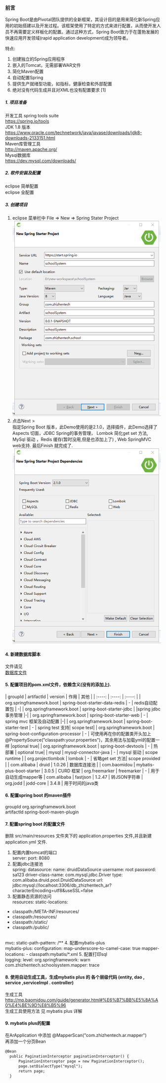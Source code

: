 ### 前言

Spring Boot是由Pivotal团队提供的全新框架，其设计目的是用来简化新Spring应用的初始搭建以及开发过程。该框架使用了特定的方式来进行配置，从而使开发人员不再需要定义样板化的配置。通过这种方式，Spring Boot致力于在蓬勃发展的快速应用开发领域(rapid application development)成为领导者。</br>

特点:
1. 创建独立的Spring应用程序
2. 嵌入的Tomcat，无需部署WAR文件
3. 简化Maven配置
4. 自动配置Spring
5. 提供生产就绪型功能，如指标，健康检查和外部配置
6. 绝对没有代码生成并且对XML也没有配置要求 [1]

##### 1. 项目准备
开发工具 spring tools suite <br/>
https://spring.io/tools <br/>
JDK 1.8 版本 <br/>
https://www.oracle.com/technetwork/java/javase/downloads/jdk8-downloads-2133151.html </br>
Maven库管理工具<br/>
http://maven.apache.org/ </br>
Mysql数据库 </br>
https://dev.mysql.com/downloads/ </br>

##### 2. 软件安装及配置
eclipse 简单配置 </br>
eclipse 全配置 </br>

##### 3. 创建项目

1. eclipse 菜单栏中 File => New => Spring Stater Project  </br>
![avatar](../img/0001.png)
2. 点击Next > </br>
指定Spring Boot 版本，此Demo使用的是2.1.0，选择插件，此Demo选择了 Aspects 切面，JDBC Spring的事务管理， Lombok 简化get set 方法, MySql 驱动 ，Redis 缓存(暂时没用,但是也添加上了) , Web SpringMVC web支持. 最后Finish 就完成了.
![avatar](../img/0002.png)

#### 4. 新建数据库脚本
文件请见<br/>
[数据库文件](../database/db_zhizhentech_arsystem.sql)

#### 5. 配置项目的pom.xml文件，依赖含义(没有的添加上).
|  groupId        |  artifactId  |  version  | 作用  | 其他 |
| :----:   | :----:  | :----:  |
| org.springframework.boot     |   spring-boot-starter-data-redis |   -     |     redis自动配置包    | -|
| org.springframework.boot        |   spring-boot-starter-jdbc   |    |spring jdbc 事务管理 |-|
| org.springframework.boot       |    spring-boot-starter-web    | - | spring mvc 框架及自动配置 |-|
| org.springframework.boot    | spring-boot-starter-test | - | spring test 支持| scope test|
| org.springframework.boot | spring-boot-configuration-processor | - | 可使用再在你的配置类开头加上@PropertySource("classpath:your.properties")，其余用法与加载yml的配置一样 |optional true|
| org.springframework.boot | spring-boot-devtools | - | 热部署 | optional true|
| mysql | mysql-connector-java | - | mysql 驱动 | scope runtime |
| org.projectlombok | lombok | - | 省略get set 方法| scope provided |
| com.alibaba | druid | 1.0.26 | 数据库连接池 |
| com.baomidou | mybatis-plus-boot-starter | 3.0.5 | CURD 框架
| org.freemarker | freemarker | - | 用于自动生成mapper等
| com.alibaba | fastjson | 1.2.47 | 转JSON字符串
| org.jodd | jodd-core | 3.4.8 | 用于时间的java类

#### 6. 配置spring boot 的maven插件
groupId org.springframework.boot <br/>
artifactId spring-boot-maven-plugin <br/>

#### 7. 配置spring boot 的配置文件
删除 src/main/resources 文件夹下的 application.properties 文件,并且新建application.yml 文件.
1. 配置内置tomcat的端口 </br>
server: port: 8080
2. 配置jdbc连接池 </br>
spring:
  datasource:
    name: druidDataSource
    username: root
    password: sa123
    driver-class-name: com.mysql.jdbc.Driver
    type: com.alibaba.druid.pool.DruidDataSource
    url: jdbc:mysql://localhost:3306/db_zhizhentech_ar?characterEncoding=utf8&useSSL=false
3. 配置静态资源的访问 </br>
resources:
  static-locations:
  - classpath:/META-INF/resources/
  - classpath:/resources/
  - classpath:/static/
  - classpath:/public/
  </br>
mvc:
  static-path-pattern: /**
4. 配置mybatis-plus  </br>
mybatis-plus:
  configuration:
    map-underscore-to-camel-case: true
  mapper-locations:
  - classpath:mybatis/*.xml
5. 配置打印sql </br>
logging:
  level:
     org.springframework: warn
     com.zhizhentech.schoolsystem.mapper: trace

#### 8. 使用自动生成工具，生成mybatis plus 的 各个层级代码 (entity, dao , service ,serviceImpl . controller)
生成工具 </br>
http://mp.baomidou.com/guide/generator.html#%E6%B7%BB%E5%8A%A0%E4%BE%9D%E8%B5%96 </br>
生成工具使用方法 见 mybatis plus 详解

#### 9. mybatis plus的配置
在ArApplication 中添加 
@MapperScan("com.zhizhentech.ar.mapper")
</br>
再添加一个分页Bean

	@Bean
	  public PaginationInterceptor paginationInterceptor() {
	      PaginationInterceptor page = new PaginationInterceptor();
	      page.setDialectType("mysql");
	      return page;
	  }
